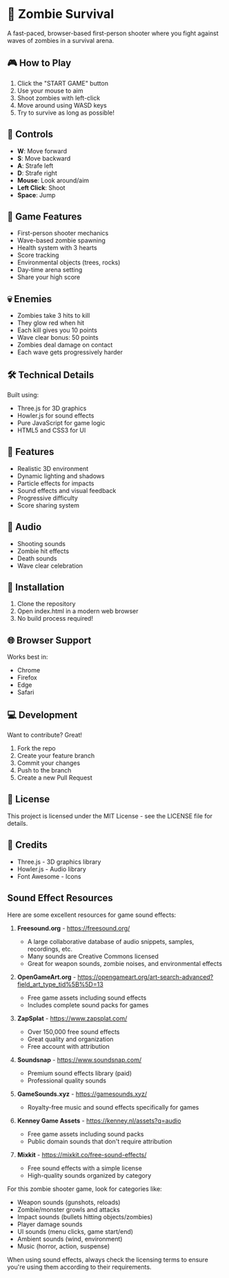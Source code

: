# 🧟 Zombie Survival

A fast-paced, browser-based first-person shooter where you fight against waves of zombies in a survival arena.

## 🎮 How to Play

1. Click the "START GAME" button
2. Use your mouse to aim
3. Shoot zombies with left-click
4. Move around using WASD keys
5. Try to survive as long as possible!

## 🎯 Controls

- **W**: Move forward
- **S**: Move backward
- **A**: Strafe left
- **D**: Strafe right
- **Mouse**: Look around/aim
- **Left Click**: Shoot
- **Space**: Jump

## 🎲 Game Features

- First-person shooter mechanics
- Wave-based zombie spawning
- Health system with 3 hearts
- Score tracking
- Environmental objects (trees, rocks)
- Day-time arena setting
- Share your high score

## 💀 Enemies

- Zombies take 3 hits to kill
- They glow red when hit
- Each kill gives you 10 points
- Wave clear bonus: 50 points
- Zombies deal damage on contact
- Each wave gets progressively harder

## 🛠️ Technical Details

Built using:
- Three.js for 3D graphics
- Howler.js for sound effects
- Pure JavaScript for game logic
- HTML5 and CSS3 for UI

## 🌟 Features

- Realistic 3D environment
- Dynamic lighting and shadows
- Particle effects for impacts
- Sound effects and visual feedback
- Progressive difficulty
- Score sharing system

## 🎵 Audio

- Shooting sounds
- Zombie hit effects
- Death sounds
- Wave clear celebration

## 🔧 Installation

1. Clone the repository
2. Open index.html in a modern web browser
3. No build process required!

## 🌐 Browser Support

Works best in:
- Chrome
- Firefox
- Edge
- Safari

## 💻 Development

Want to contribute? Great!

1. Fork the repo
2. Create your feature branch
3. Commit your changes
4. Push to the branch
5. Create a new Pull Request

## 📝 License

This project is licensed under the MIT License - see the LICENSE file for details.

## 🙏 Credits

- Three.js - 3D graphics library
- Howler.js - Audio library
- Font Awesome - Icons 

## Sound Effect Resources

Here are some excellent resources for game sound effects:

1. **Freesound.org** - https://freesound.org/
   * A large collaborative database of audio snippets, samples, recordings, etc.
   * Many sounds are Creative Commons licensed
   * Great for weapon sounds, zombie noises, and environmental effects

2. **OpenGameArt.org** - https://opengameart.org/art-search-advanced?field_art_type_tid%5B%5D=13
   * Free game assets including sound effects
   * Includes complete sound packs for games

3. **ZapSplat** - https://www.zapsplat.com/
   * Over 150,000 free sound effects
   * Great quality and organization
   * Free account with attribution

4. **Soundsnap** - https://www.soundsnap.com/
   * Premium sound effects library (paid)
   * Professional quality sounds

5. **GameSounds.xyz** - https://gamesounds.xyz/
   * Royalty-free music and sound effects specifically for games

6. **Kenney Game Assets** - https://kenney.nl/assets?q=audio
   * Free game assets including sound packs
   * Public domain sounds that don't require attribution

7. **Mixkit** - https://mixkit.co/free-sound-effects/
   * Free sound effects with a simple license
   * High-quality sounds organized by category

For this zombie shooter game, look for categories like:
* Weapon sounds (gunshots, reloads)
* Zombie/monster growls and attacks
* Impact sounds (bullets hitting objects/zombies)
* Player damage sounds
* UI sounds (menu clicks, game start/end)
* Ambient sounds (wind, environment)
* Music (horror, action, suspense)

When using sound effects, always check the licensing terms to ensure you're using them according to their requirements. 